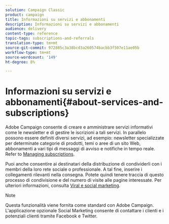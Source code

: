 ```yaml
---
solution: Campaign Classic
product: campaign
title: Informazioni su servizi e abbonamenti
description: Informazioni su servizi e abbonamenti
audience: delivery
content-type: reference
topic-tags: subscriptions-and-referrals
translation-type: tm+mt
source-git-commit: 972885c3a38bcd3a260574bacbb3f507e11ae05b
workflow-type: tm+mt
source-wordcount: '149'
ht-degree: 8%

---
```



# Informazioni su servizi e abbonamenti{#about-services-and-subscriptions}

 Adobe Campaign consente di creare e amministrare servizi informativi come le newsletter e di gestire le iscrizioni a tali servizi. In parallelo possono essere definiti diversi servizi, ad esempio: newsletter specializzate per determinate categorie di prodotti, temi o aree di un sito Web, abbonamenti a vari tipi di messaggi di avviso e notifiche in tempo reale. Refer to [Managing subscriptions](../../delivery/using/managing-subscriptions.md).

Puoi anche consentire ai destinatari della distribuzione di condividerli con i membri della loro rete sociale o professionale. A tal fine, inserire i collegamenti rilevanti nella consegna. Potete quindi tenere traccia di questo processo di condivisione e del numero di visite alle pagine interessate. Per ulteriori informazioni, consulta [Viral e social marketing](../../delivery/using/viral-and-social-marketing.md).

>[!NOTE]
>
>Questa funzionalità viene fornita come standard con  Adobe Campaign. L&#39;applicazione opzionale Social Marketing consente di contattare i clienti e i potenziali clienti tramite Facebook e Twitter.
